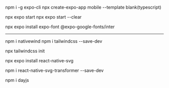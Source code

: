 npm i -g expo-cli
npx create-expo-app mobile --template
blank(typescript)

npx expo start
npx expo start --clear

npx expo install expo-font @expo-google-fonts/inter

__________________________________________________________

npm i nativewind
npm i tailwindcss --save-dev

npx tailwindcss init

npx expo install react-native-svg

npm i react-native-svg-transformer --save-dev

npm i dayjs